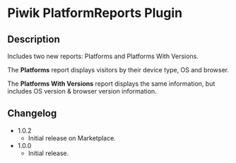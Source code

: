 # Piwik PlatformReports Plugin

## Description

Includes two new reports: Platforms and Platforms With Versions.

The **Platforms** report displays visitors by their device type, OS and browser.

The **Platforms With Versions** report displays the same information, but includes OS version & browser version information.

## Changelog

- 1.0.2
  * Initial release on Marketplace.
- 1.0.0
  * Initial release.
